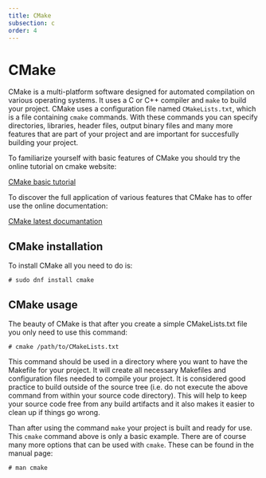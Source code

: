 ```yaml
---
title: CMake
subsection: c
order: 4
---
```


# CMake

CMake is a multi-platform software designed for automated compilation on various operating systems.
It uses a C or C++ compiler and `make` to build your project.
CMake uses a configuration file named `CMakeLists.txt`, which is a file containing `cmake` commands.
With these commands you can specify directories, libraries, header files, output binary files and many more
features that are part of your project and are important for succesfully building your project.

To familiarize yourself with basic features of CMake you should try the online tutorial on cmake website:

[CMake basic tutorial](http://www.cmake.org/cmake-tutorial/)

To discover the full application of various features that CMake has to offer use the online documentation:

[CMake latest documantation](http://www.cmake.org/cmake/help/v3.3/)


## CMake installation

To install CMake all you need to do is:

```
# sudo dnf install cmake
```

## CMake usage

The beauty of CMake is that after you create a simple CMakeLists.txt file you only need to use this command:

```
# cmake /path/to/CMakeLists.txt
```

This command should be used in a directory where you want to have the Makefile for your project.
It will create all necessary Makefiles and configuration files needed to compile your project.
It is considered good practice to build outside of the source tree (i.e. do not execute the above command from within your source code directory).  This will help to keep your source code free from any build artifacts and it also makes it easier to clean up if things go wrong.  


Than after using the command `make` your project is built and ready for use.
This `cmake` command above is only a basic example. There are of course many more options that can be used with `cmake`.
These can be found in the manual page:

```
# man cmake
```
